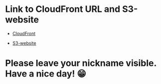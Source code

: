 # Link to CloudFront URL and S3-website

- [CloudFront](d3o93a1a75semw.cloudfront.net)

- [S3-website](http://angluar-shop-app-rss.s3-website-us-east-1.amazonaws.com/)

# Please leave your nickname visible. Have a nice day! 😁
